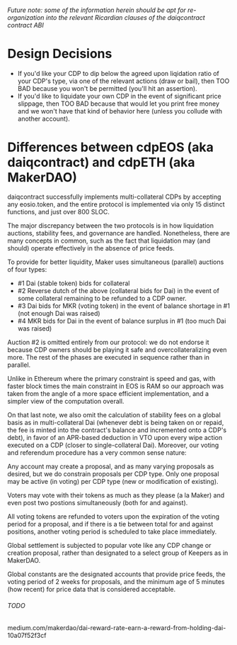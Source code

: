 
###### Future note: some of the information herein should be apt for re-organization into the relevant Ricardian clauses of the daiqcontract contract ABI

# Design Decisions 

* If you'd like your CDP to dip below the agreed upon liqidation ratio of your CDP's type, via one of the relevant actions (draw or bail), then TOO BAD because you won't be permitted (you'll hit an assertion).
* If you'd like to liquidate your own CDP in the event of significant price slippage, then TOO BAD because that would let you print free money and we won't have that kind of behavior here (unless you collude with another account).

# Differences between cdpEOS (aka daiqcontract) and cdpETH (aka MakerDAO)

daiqcontract successfully implements multi-collateral CDPs by accepting any eosio.token, and the entire protocol is implemented via only 15 distinct functions, and just over 800 SLOC. 

The major discrepancy between the two protocols is in how
liquidation auctions, stability fees, and governance are handled. Nonetheless, there are many concepts in common, such as the fact that liquidation may (and should) operate effectively in the absence of price feeds.

To provide for better liquidity, Maker uses simultaneous (parallel) auctions of four types:

* #1 Dai (stable token) bids for collateral
* #2 Reverse dutch of the above (collateral bids for Dai) in the event of some collateral remaining to be refunded to a CDP owner.
* #3 Dai bids for MKR (voting token) in the event of balance shortage in #1 (not enough Dai was raised)
* #4 MKR bids for Dai in the event of balance surplus in #1 (too much Dai was raised) 

Auction #2 is omitted entirely from our protocol: we do not endorse it because CDP owners should be playing it safe and overcollateralizing even more. The rest of the phases are executed in sequence rather than in parallel. 

Unlike in Ethereum where the primary constraint is speed and gas, with faster block times the main constraint in EOS is RAM so our approach was taken from the angle of a more space efficient implementation, and a simpler view of the computation overall. 

On that last note, we also omit the calculation of stability fees on a global basis as in multi-collateral Dai (whenever debt is being taken on or repaid, the fee is minted into the contract's balance and incremented onto a CDP's debt), in favor of an APR-based deduction in VTO upon every wipe action executed on a CDP (closer to single-collateral Dai). Moreover, our voting and referendum procedure has a very common sense nature:

Any account may create a proposal, and as many varying proposals as desired, but we do constrain proposals per CDP type. Only one proposal may be active (in voting) per CDP type (new or modification of existing).

Voters may vote with their tokens as much as they please (a la Maker) and even post two postions simultaneously (both for and against).

All voting tokens are refunded to voters upon the expiration of the voting period for a proposal, and if there is a tie between total for and against positions, another voting period is scheduled to take place immediately.

Global settlement is subjected to popular vote like any CDP change or creation proposal, rather than designated to a select group of Keepers as in MakerDAO.

Global constants are the designated accounts that provide price feeds, the voting period of 2 weeks for proposals, and the minimum age of 5 minutes (how recent) for price data that is considered acceptable. 

###### TODO
medium.com/makerdao/dai-reward-rate-earn-a-reward-from-holding-dai-10a07f52f3cf